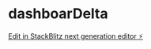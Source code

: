 # dashboarDelta

[Edit in StackBlitz next generation editor ⚡️](https://stackblitz.com/~/github.com/preston16161/dashboarDelta)
